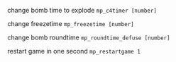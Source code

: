 change bomb time to explode
`mp_c4timer [number]`

change freezetime
`mp_freezetime [number]`

change bomb roundtime
`mp_roundtime_defuse [number]`

restart game in one second
`mp_restartgame 1`
